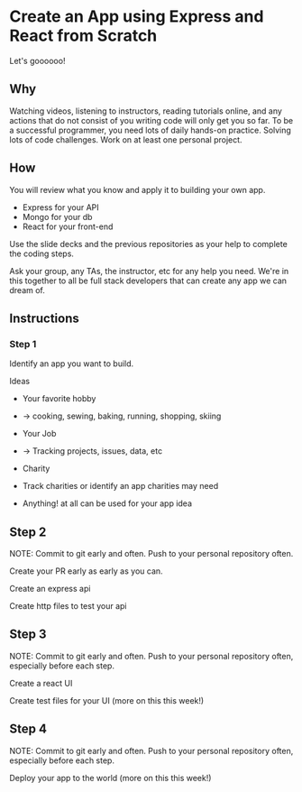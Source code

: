 # Create an App using Express and React from Scratch

Let's goooooo!

## Why

Watching videos, listening to instructors, reading tutorials online, and any actions that do not consist of you writing code will only get you so far. To be a successful programmer, you need lots of daily hands-on practice. Solving lots of code challenges.  Work on at least one personal project.

## How

You will review what you know and apply it to building your own app.

- Express for your API
- Mongo for your db
- React for your front-end

Use the slide decks and the previous repositories as your help to complete the coding steps.

Ask your group, any TAs, the instructor, etc for any help you need. We're in this together to all be full stack developers that can create any app we can dream of.

## Instructions

### Step 1

Identify an app you want to build.

Ideas

- Your favorite hobby
- -> cooking, sewing, baking, running, shopping, skiing

- Your Job
- -> Tracking projects, issues, data, etc

- Charity
- Track charities or identify an app charities may need

- Anything! at all can be used for your app idea

## Step 2

NOTE: Commit to git early and often. Push to your personal repository often.

Create your PR early as early as you can.

Create an express api

Create http files to test your api

## Step 3

NOTE: Commit to git early and often. Push to your personal repository often, especially before each step.

Create a react UI

Create test files for your UI (more on this this week!)

## Step 4

NOTE: Commit to git early and often. Push to your personal repository often, especially before each step.

Deploy your app to the world (more on this this week!)
